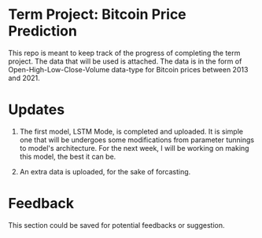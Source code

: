# Term Project: Bitcoin Price Prediction
This repo is meant to keep track of the progress of completing the term project.
The data that will be used is attached.
The data is in the form of Open-High-Low-Close-Volume data-type for Bitcoin prices between 2013 and 2021.
# Updates
1. The first model, LSTM Mode, is completed and uploaded. It is simple one that will be undergoes some modifications from parameter tunnings to model's architecture.
For the next week, I will be working on making this model, the best it can be.

2. An extra data is uploaded, for the sake of forcasting.


# Feedback
This section could be saved for potential feedbacks or suggestion.

